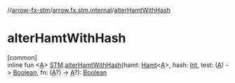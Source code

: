 //[arrow-fx-stm](../../index.md)/[arrow.fx.stm.internal](index.md)/[alterHamtWithHash](alter-hamt-with-hash.md)

# alterHamtWithHash

[common]\
inline fun &lt;[A](alter-hamt-with-hash.md)&gt; [STM](../arrow.fx.stm/-s-t-m/index.md).[alterHamtWithHash](alter-hamt-with-hash.md)(hamt: [Hamt](-hamt/index.md)&lt;[A](alter-hamt-with-hash.md)&gt;, hash: [Int](https://kotlinlang.org/api/latest/jvm/stdlib/kotlin/-int/index.html), test: ([A](alter-hamt-with-hash.md)) -&gt; [Boolean](https://kotlinlang.org/api/latest/jvm/stdlib/kotlin/-boolean/index.html), fn: ([A](alter-hamt-with-hash.md)?) -&gt; [A](alter-hamt-with-hash.md)?): [Boolean](https://kotlinlang.org/api/latest/jvm/stdlib/kotlin/-boolean/index.html)
